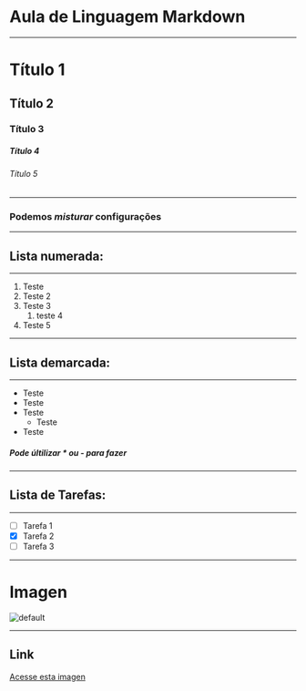 # Aula de Linguagem Markdown 
---

# Título 1
## Título 2
### Título 3 
##### Título 4
###### Título 5
---
### Podemos __*misturar*__ configurações

---

## Lista numerada:
---

1. Teste 
1. Teste 2
1. Teste 3
   1. teste 4
4. Teste 5 

***
## Lista demarcada:
---

* Teste
* Teste
* Teste
  * Teste
* Teste 

##### Pode últilizar * ou - para fazer 

---

## Lista de Tarefas:

---
- [ ] Tarefa 1
- [x] Tarefa 2
- [ ] Tarefa 3 

---
# Imagen
![default](https://user-images.githubusercontent.com/26420457/173161806-cd41ef5e-5276-41d6-8c61-356581b1f648.jpg)

---
## Link

[Acesse esta imagen](https://www.bing.com/images/search?view=detailV2&ccid=%2bASzcBCj&id=039CF9496774172352200017389B75ACE3C1E3E4&thid=OIP.-ASzcBCjY_vctbyxZY1flQHaFj&mediaurl=https%3a%2f%2fi.ytimg.com%2fvi%2fZaMKazoMETU%2fhqdefault.jpg&cdnurl=https%3a%2f%2fth.bing.com%2fth%2fid%2fR.f804b37010a363fbdcb5bcb1658d5f95%3frik%3d5OPB46x1mzgXAA%26pid%3dImgRaw%26r%3d0&exph=360&expw=480&q=imagem+gr%c3%a1tis+teste&simid=608039577001620026&FORM=IRPRST&ck=690C936D4BE4570B7798A29A1512B0E2&selectedIndex=0&ajaxhist=0&ajaxserp=0)
